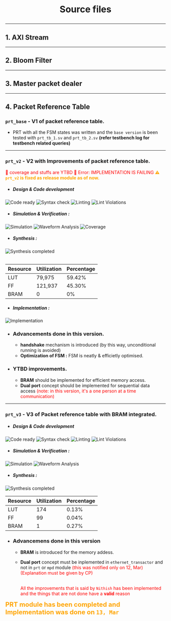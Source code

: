 
# <p align = center> Source files </p>


---
## 1. AXI Stream

---
## 2. Bloom Filter

---
## 3. Master packet dealer


---
## 4. Packet Reference Table

### `prt_base` - V1 of packet reference table.
- PRT with all the FSM states was written and the `base version` is been tested with `prt_tb_1.sv` and `prt_tb_2.sv` **(refer testbench log for testbench related queries)**



---
### `prt_v2` - V2 with Improvements of packet reference table.
<span style="color:red;">🚨 coverage and stuffs are YTBD</span>
<span style="color:red;">🚨 Error: IMPLEMENTATION IS FAILING</span>
<span style="color:orange; font-weight:bold;"> ⚠ `prt_v2` is fixed as release module as of now.</span> 

- ##### Design & Code development
<img alt="Code ready" src="https://img.shields.io/badge/Code-READY-green"> <img alt="Syntax check" src="https://img.shields.io/badge/Syntax Check-PASS-green">  <img alt="Linting" src="https://img.shields.io/badge/Linting-PASS-green"> <img alt="Lint Violations" src="https://img.shields.io/badge/Violations-0-GREEN"> 

- ##### Simulation & Verification :
<img alt="Simulation" src="https://img.shields.io/badge/Simulation-PASS-green">  <img alt="Waveform Analysis" src="https://img.shields.io/badge/Waveform Analysis-DONE-orange"> <img alt="Coverage" src="https://img.shields.io/badge/Coverage-0-GREEN"> <should be checked>


- ##### Synthesis :
<img alt="Synthesis completed" src="https://img.shields.io/badge/Synthesis-COMPLETE-green">  

######
| Resource | Utilization| Percentage |
|----------|------------|------------|
| LUT      | 79,975     | 59.42%     |
| FF       | 121,937    | 45.30%     |
| BRAM     | 0          | 0%         |

- ##### Implementation :
<img alt="Implementation" src="https://img.shields.io/badge/Implementation-FAIL-red"> 

- ### Advancements done in this version.
    - **handshake** mechanism is introduced (by this way, unconditional running is avoided)
    - **Optimization of FSM :** FSM is neatly & efficietly optimised.

- ### YTBD improvements.
    - **BRAM** should be implemented for efficient memory access.
    - **Dual port** concept should be implemented for sequential data access <span style="color:red;">(note: in this version, it's a one person at a time communication)</span>

--- 
### `prt_v3` - V3 of Packet reference table with BRAM integrated.

- ##### Design & Code development
<img alt="Code ready" src="https://img.shields.io/badge/Code-READY-green"> <img alt="Syntax check" src="https://img.shields.io/badge/Syntax Check-PASS-green">  <img alt="Linting" src="https://img.shields.io/badge/Linting-PASS-green"> <img alt="Lint Violations" src="https://img.shields.io/badge/Violations-0-GREEN"> 

- ##### Simulation & Verification :
<img alt="Simulation" src="https://img.shields.io/badge/Simulation-PASS-green">  <img alt="Waveform Analysis" src="https://img.shields.io/badge/Waveform Analysis-DONE-orange">

- ##### Synthesis :
<img alt="Synthesis completed" src="https://img.shields.io/badge/Synthesis-COMPLETE-green">  

| Resource | Utilization| Percentage |
|----------|------------|------------|
| LUT      | 174        | 0.13%      |
| FF       | 99         | 0.04%      |
| BRAM     | 1          | 0.27%      |

- ### Advancemens done in this version
    - **BRAM** is introduced for the memory addess.
    - **Dual port** concept must be inplemented in `ethernet_transactor` and not in `prt` or `mpd` module <span style = "color:red;"> (this was notified only on 12, Mar)       (Explanation must be given by CP) </span> 

        <br><span style = "color:red;"> All the improvements that is said by `Nithish` has been implemented and the things that are not done have a **valid** reason</span> 

<span style="color: orange; font-weight: bold; text-align: center; font-size: 20px;">
    PRT module has been completed and Implementation was done on <code>13, Mar</code>
</span>
